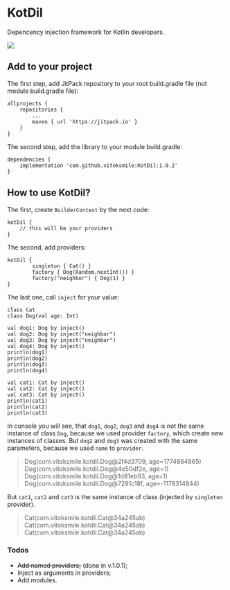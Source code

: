 # KotDil

Depencency injection framework for Kotlin developers.

[![](https://jitpack.io/v/vitoksmile/KotDil.svg)](https://jitpack.io/#vitoksmile/KotDil)

## Add to your project
The first step, add JitPack repository to your root build.gradle file (not module build.gradle file):
```
allprojects {
	repositories {
		...
		maven { url 'https://jitpack.io' }
	}
}
```
The second step, add the library to your module build.gradle:
```
dependencies {
	implementation 'com.github.vitoksmile:KotDil:1.0.2'
}
```

## How to use KotDil?
The first, create `BuilderContext` by the next code:
```
kotDil {
    // this will be your providers
}
```

The second, add providers:
```
kotDil {
        singleton { Cat() }
        factory { Dog(Random.nextInt()) }
		factory("neighbor") { Dog(1) }
}
```

The last one, call `inject` for your value:
```
class Cat
class Dog(val age: Int)

val dog1: Dog by inject()
val dog2: Dog by inject("neighbor")
val dog3: Dog by inject("neighbor")
val dog4: Dog by inject()
println(dog1)
println(dog2)
println(dog3)
println(dog4)

val cat1: Cat by inject()
val cat2: Cat by inject()
val cat3: Cat by inject()
println(cat1)
println(cat2)
println(cat3)
```
In console you will see, that `dog1`, `dog2`, `dog3` and `dog4` is not the same instance of class `Dog`, because we used provider `factory`, which create new instances of classes.  But `dog2` and `dog3` was created with the same parameters, because we used `name` to `provider`.
> Dog(com.vitoksmile.kotdil.Dog@2f4d3709, age=1774864865)
> Dog(com.vitoksmile.kotdil.Dog@4e50df2e, age=1)
> Dog(com.vitoksmile.kotdil.Dog@1d81eb93, age=1)
> Dog(com.vitoksmile.kotdil.Dog@7291c18f, age=-1178314844)

But `cat1`, `cat2` and `cat3` is the same instance of class (injected by `singleton` provider).
> Cat(com.vitoksmile.kotdil.Cat@34a245ab)
> Cat(com.vitoksmile.kotdil.Cat@34a245ab)
> Cat(com.vitoksmile.kotdil.Cat@34a245ab)


### Todos

 - ~~Add named providers;~~ (done in v.1.0.1);
 - Inject as arguments in providers;
 - Add modules.